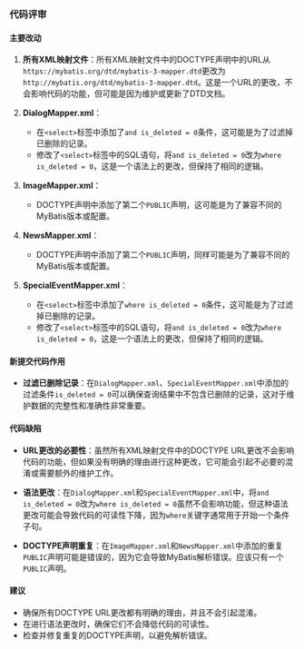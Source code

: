 ### 代码评审

#### 主要改动

1. **所有XML映射文件**：所有XML映射文件中的DOCTYPE声明中的URL从`https://mybatis.org/dtd/mybatis-3-mapper.dtd`更改为`http://mybatis.org/dtd/mybatis-3-mapper.dtd`。这是一个URL的更改，不会影响代码的功能，但可能是因为维护或更新了DTD文档。

2. **DialogMapper.xml**：
   - 在`<select>`标签中添加了`and is_deleted = 0`条件，这可能是为了过滤掉已删除的记录。
   - 修改了`<select>`标签中的SQL语句，将`and is_deleted = 0`改为`where is_deleted = 0`，这是一个语法上的更改，但保持了相同的逻辑。

3. **ImageMapper.xml**：
   - DOCTYPE声明中添加了第二个`PUBLIC`声明，这可能是为了兼容不同的MyBatis版本或配置。

4. **NewsMapper.xml**：
   - DOCTYPE声明中添加了第二个`PUBLIC`声明，同样可能是为了兼容不同的MyBatis版本或配置。

5. **SpecialEventMapper.xml**：
   - 在`<select>`标签中添加了`where is_deleted = 0`条件，这可能是为了过滤掉已删除的记录。
   - 修改了`<select>`标签中的SQL语句，将`and is_deleted = 0`改为`where is_deleted = 0`，这是一个语法上的更改，但保持了相同的逻辑。

#### 新提交代码作用

- **过滤已删除记录**：在`DialogMapper.xml`、`SpecialEventMapper.xml`中添加的过滤条件`is_deleted = 0`可以确保查询结果中不包含已删除的记录，这对于维护数据的完整性和准确性非常重要。

#### 代码缺陷

- **URL更改的必要性**：虽然所有XML映射文件中的DOCTYPE URL更改不会影响代码的功能，但如果没有明确的理由进行这种更改，它可能会引起不必要的混淆或需要额外的维护工作。

- **语法更改**：在`DialogMapper.xml`和`SpecialEventMapper.xml`中，将`and is_deleted = 0`改为`where is_deleted = 0`虽然不会影响功能，但这种语法更改可能会导致代码的可读性下降，因为`where`关键字通常用于开始一个条件子句。

- **DOCTYPE声明重复**：在`ImageMapper.xml`和`NewsMapper.xml`中添加的重复`PUBLIC`声明可能是错误的，因为它会导致MyBatis解析错误。应该只有一个`PUBLIC`声明。

#### 建议

- 确保所有DOCTYPE URL更改都有明确的理由，并且不会引起混淆。
- 在进行语法更改时，确保它们不会降低代码的可读性。
- 检查并修复重复的DOCTYPE声明，以避免解析错误。
